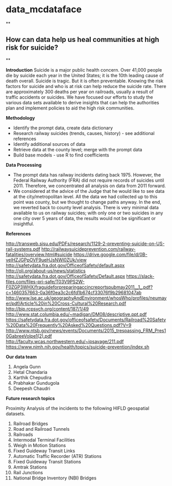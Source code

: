 # data_mcdataface
**

How can data help us heal communities at high risk for suicide?
---------------------------------------------------------------------

**

**Introduction**
Suicide is a major public health concern. Over 41,000 people die by suicide each year in the United States; it is the 10th leading cause of death  overall. Suicide is tragic. But it is often preventable. Knowing the risk factors for suicide and who is at risk can help reduce the suicide rate. There are approximately 300 deaths per year on railroads, usually a result of traffic accidents or suicides. 
We have focused our efforts to study the various data sets available to derive insights that can help the authorities plan and implement policies to aid the high risk communities.

**Methodology**

 - Identify the prompt data, create data dictionary
 - Research railway suicides (trends, causes, history) - see additional references
 - Identify additional sources of data
 - Retrieve data at the county level; merge with the prompt data
 - Build base models - use R to find coefficients

**Data Processing**

 - The prompt data has railway incidents dating back 1975. However, the Federal Railway Authority (FRA) did not require records of suicides until 2011. Therefore, we concentrated all analysis on data from 2011 forward.
 - We considered at the advice of the Judge that he would like to see data at the city/metropolitan level. All the data we had collected up to this point was county, but we thought to change paths anyway. In the end, we reverted back to county level analysis. There is very minimal data available to us on railway suicides; with only one or two suicides in any one city over 5 years of data, the results would not be significant or insightful.

**References**

 http://transweb.sjsu.edu/PDFs/research/1129-2-preventing-suicide-on-US-rail-systems.pdf
 http://railwaysuicideprevention.com/railway-fatalities/overview.html#suicide
 https://drive.google.com/file/d/0B-velHZJGPpOVF9ueHJsNWI0ZUk/view
 http://safetydata.fra.dot.gov/OfficeofSafety/default.aspx
 http://oli.org/about-us/news/statistics
 http://safetydata.fra.dot.gov/OfficeofSafety/Default.aspx
https://slack-files.com/files-pri-safe/T03V9PS2W-F0ZGP3WHX/fraguideforpreparingaccincreportspubmay2011__1_.pdf?c=1460357663-0a36f0ea3c2c6fd1b674cf33076f9b29681047ab
http://www.lse.ac.uk/geographyAndEnvironment/whosWho/profiles/neumayer/pdf/Article%20in%20Cross-Cultural%20Research.pdf
http://bjp.rcpsych.org/content/187/1/49
http://www.stat.columbia.edu/~madigan/DM08/descriptive.ppt.pdf https://safetydata.fra.dot.gov/officeofsafety/Documents/Railroad%20Safety%20Data%20Frequently%20Asked%20Questions.pdf?V=9
http://www.ntsb.gov/news/events/Documents/2015_trespassing_FRM_Pres10GabreeVolpe1(2).pdf
http://faculty.wcas.northwestern.edu/~ipsavage/211.pdf
https://www.nimh.nih.gov/health/topics/suicide-prevention/index.sh

**Our data team**

 1. Angela Gunn 
2. Hetal Chandaria
3. Karthik Chepudira
4. Prabhakar Gundugola
5. Deepesh Chaudri

**Future research topics**

 Proximity Analysis of the incidents to the following HIFLD geospatial datasets.

1. Railroad Bridges
2. Road and Railroad Tunnels
3. Railroads
4. Intermodal Terminal Facilities
5. Weigh in Motion Stations
6. Fixed Guideway Transit Links
7. Automatic Traffic Recorder (ATR) Stations
8. Fixed Guideway Transit Stations
9. Amtrak Stations
10. Rail Junctions
11. National Bridge Inventory (NBI) Bridges
